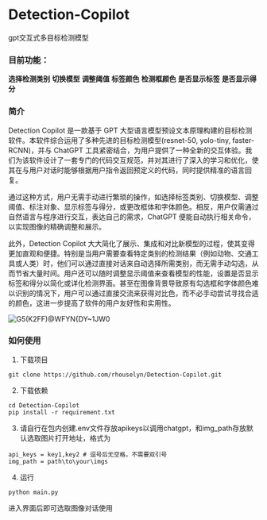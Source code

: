 # Detection-Copilot
gpt交互式多目标检测模型

### 目前功能：
**选择检测类别**
**切换模型**
**调整阈值**
**标签颜色**
**检测框颜色**
**是否显示标签**
**是否显示得分**

### 简介
Detection Copilot 是一款基于 GPT 大型语言模型预设文本原理构建的目标检测软件。本软件综合运用了多种先进的目标检测模型(resnet-50, yolo-tiny, faster-RCNN)，并与 ChatGPT 工具紧密结合，为用户提供了一种全新的交互体验。我们为该软件设计了一套专门的代码交互规范，并对其进行了深入的学习和优化，使其在与用户对话时能够根据用户指令返回预定义的代码，同时提供精准的语言回复。

通过这种方式，用户无需手动进行繁琐的操作，如选择标签类别、切换模型、调整阈值、标注对象、显示标签与得分，或更改框体和字体颜色。相反，用户仅需通过自然语言与程序进行交互，表达自己的需求，ChatGPT 便能自动执行相关命令，以实现图像的精确调整和展示。

此外，Detection Copilot 大大简化了展示、集成和对比新模型的过程，使其变得更加直观和便捷。特别是当用户需要查看特定类别的检测结果（例如动物、交通工具或人类）时，他们可以通过直接对话来自动选择所需类别，而无需手动勾选，从而节省大量时间。用户还可以随时调整显示阈值来查看模型的性能，设置是否显示标签和得分以简化或详化检测界面。甚至在图像背景导致原有勾选框和字体颜色难以识别的情况下，用户可以通过直接交流来获得对比色，而不必手动尝试寻找合适的颜色，这进一步提高了软件的用户友好性和实用性。

![G5(K2F$F$)@WFYN{DY~1JW0](https://github.com/rhouselyn/Detection-Copilot/assets/125283997/8fd54a25-5aa6-4f29-824f-9090b7c2bd88)

### 如何使用
1. 下载项目
```
git clone https://github.com/rhouselyn/Detection-Copilot.git
```
2. 下载依赖
```
cd Detection-Copilot
pip install -r requirement.txt
```
3. 请自行在包内创建.env文件存放apikeys以调用chatgpt，和img_path存放默认选取图片打开地址，格式为
```
api_keys = key1,key2 # 逗号后无空格，不需要双引号
img_path = path\to\your\imgs
```
4. 运行
```
python main.py
```
进入界面后即可选取图像对话使用
